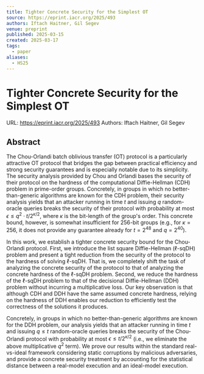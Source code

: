 ```yaml
---
title: Tighter Concrete Security for the Simplest OT
source: https://eprint.iacr.org/2025/493
authors: Iftach Haitner, Gil Segev
venue: preprint
published: 2025-03-15
created: 2025-03-17
tags:
  - paper
aliases:
  - HS25
---
```

# Tighter Concrete Security for the Simplest OT
URL: https://eprint.iacr.org/2025/493
Authors: Iftach Haitner, Gil Segev

## Abstract
The Chou-Orlandi batch oblivious transfer (OT) protocol is a particularly attractive OT protocol that bridges the gap between practical efficiency and strong security guarantees and is especially notable due to its simplicity. The security analysis provided by Chou and Orlandi bases the security of their protocol on the hardness of the computational Diffie-Hellman ($\mathsf{CDH}$) problem in prime-order groups. Concretely, in groups in which no better-than-generic algorithms are known for the $\mathsf{CDH}$ problem, their security analysis yields that an attacker running in time $t$ and issuing $q$ random-oracle queries breaks the security of their protocol with probability at most $\epsilon \leq q^2 \cdot t / 2^{\kappa/2}$, where $\kappa$ is the bit-length of the group's order. This concrete bound, however, is somewhat insufficient for 256-bit groups (e.g., for $\kappa = 256$, it does not provide any guarantee already for $t = 2^{48}$ and $q = 2^{40}$).

In this work, we establish a tighter concrete security bound for the Chou-Orlandi protocol. First, we introduce the list square Diffie-Hellman ($\ell\text{-}\mathsf{sqDH}$) problem and present a tight reduction from the security of the protocol to the hardness of solving $\ell\text{-}\mathsf{sqDH}$. That is, we completely shift the task of analyzing the concrete security of the protocol to that of analyzing the concrete hardness of the $\ell\text{-}\mathsf{sqDH}$ problem. Second, we reduce the hardness of the $\ell\text{-}\mathsf{sqDH}$ problem to that of the decisional Diffie-Hellman ($\mathsf{DDH}$) problem without incurring a multiplicative loss. Our key observation is that although $\mathsf{CDH}$ and $\mathsf{DDH}$ have the same assumed concrete hardness, relying on the hardness of $\mathsf{DDH}$ enables our reduction to efficiently test the correctness of the solutions it produces.

Concretely, in groups in which no better-than-generic algorithms are known for the $\mathsf{DDH}$ problem, our analysis yields that an attacker running in time $t$ and issuing $q \leq t$ random-oracle queries breaks the security of the Chou-Orlandi protocol with probability at most $\epsilon \leq t / 2^{\kappa/2}$ (i.e., we eliminate the above multiplicative $q^2$ term). We prove our results within the standard real-vs-ideal framework considering static corruptions by malicious adversaries, and provide a concrete security treatment by accounting for the statistical distance between a real-model execution and an ideal-model execution.